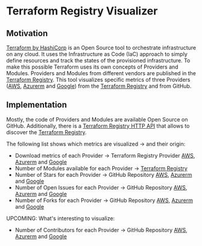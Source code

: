 # Terraform Registry Visualizer
## Motivation
[Terraform by HashiCorp][terraform_url] is an Open Source tool to orchestrate infrastructure on any cloud. It uses the Infrastructure as Code (IaC) approach to simply define resources and track the states of the provisioned infrastructure.
To make this possible Terraform uses its own concepts of Providers and Modules.
Providers and Modules from different vendors are published in the [Terraform Registry][terraform_registry_url].
This tool visualizes specific metrics of three Providers ([AWS][terraform_aws], [Azurerm][terraform_azurerm] and [Google][terraform_google]) from the [Terraform Registry][terraform_registry_url] and from GitHub. 

## Implementation
Mostly, the code of Providers and Modules are available Open Source on GitHub.
Additionally, there is a [Terraform Registry HTTP API][terraform_registry_api_docs] that allows to discover the [Terraform Registry][terraform_registry_url].

The following list shows which metrics are visualized -> and their origin:
- Download metrics of each Provider -> Terraform Registry Provider [AWS][terraform_aws], [Azurerm][terraform_azurerm] and [Google][terraform_google]
- Number of Modules available for each Provider -> [Terraform Registry][terraform_registry_url]
- Number of Stars for each Provider -> GitHub Repository [AWS][github_aws], [Azurerm][github_azurerm] and [Google][github_google]
- Number of Open Issues for each Provider -> GitHub Repository [AWS][github_aws], [Azurerm][github_azurerm] and [Google][github_google]
- Number of Forks for each Provider -> GitHub Repository [AWS][github_aws], [Azurerm][github_azurerm] and [Google][github_google]

UPCOMING: What's interesting to visualize:
- Number of Contributors for each Provider -> GitHub Repository [AWS][github_aws], [Azurerm][github_azurerm] and [Google][github_google]

<!-- Links -->
[terraform_url]: https://www.terraform.io/
[terraform_registry_url]: https://registry.terraform.io
[terraform_registry_api_docs]: https://www.terraform.io/registry/api-docs
[terraform_aws]: https://registry.terraform.io/providers/hashicorp/aws/latest
[terraform_azurerm]: https://registry.terraform.io/providers/hashicorp/azurerm/latest
[terraform_google]: https://registry.terraform.io/providers/hashicorp/google/latest
[github_aws]: https://github.com/hashicorp/terraform-provider-aws
[github_azurerm]: https://github.com/hashicorp/terraform-provider-azurerm
[github_google]: https://github.com/hashicorp/terraform-provider-google